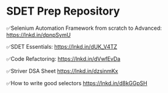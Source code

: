 # SDET Prep Repository

✅Selenium Automation Framework from scratch to Advanced:
https://lnkd.in/dpnpSymU

✅SDET Essentials:
https://lnkd.in/dUK_V4TZ

✅Code Refactoring:
https://lnkd.in/dVwfEvDa

✅Striver DSA Sheet
https://lnkd.in/dzsinmKx

✅How to write good selectors
https://lnkd.in/d8kGGpSH

